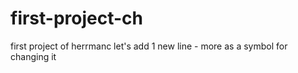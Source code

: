 # first-project-ch
first project of herrmanc
let's add 1 new line - more as a symbol for changing it
